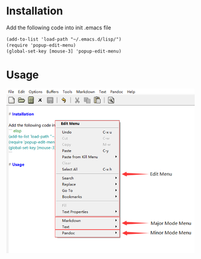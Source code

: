 
# Installation

Add the following code into init .emacs file
``` elisp
(add-to-list 'load-path "~/.emacs.d/lisp/")
(require 'popup-edit-menu)
(global-set-key [mouse-3] 'popup-edit-menu)
```

# Usage

![screenshot](images/screenshot.png)


